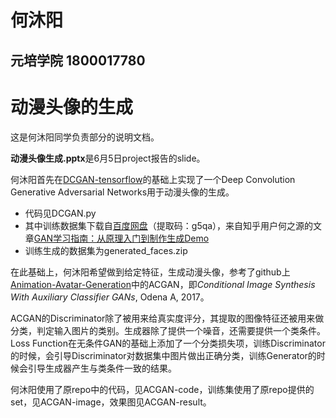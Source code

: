 # 何沐阳
## 元培学院 1800017780
# 动漫头像的生成

这是何沐阳同学负责部分的说明文档。

**动漫头像生成.pptx**是6月5日project报告的slide。

何沐阳首先在[DCGAN-tensorflow](https://github.com/carpedm20/DCGAN-tensorflow)的基础上实现了一个Deep Convolution Generative Adversarial Networks用于动漫头像的生成。

- 代码见DCGAN.py
- 其中训练数据集下载自[百度网盘](https://pan.baidu.com/share/init?surl=eSifHcA)（提取码：g5qa），来自知乎用户何之源的文章[GAN学习指南：从原理入门到制作生成Demo](https://zhuanlan.zhihu.com/p/24767059)
- 训练生成的数据集为generated_faces.zip

在此基础上，何沐阳希望做到给定特征，生成动漫头像，参考了github上[Animation-Avatar-Generation](https://github.com/Universalzby/Anime-avatar-generate-with-GAN/blob/master/Gan.ipynb)中的ACGAN，即*Conditional Image Synthesis With Auxiliary Classifier GANs*, Odena A, 2017。

ACGAN的Discriminator除了被用来给真实度评分，其提取的图像特征还被用来做分类，判定输入图片的类别。生成器除了提供一个噪音，还需要提供一个类条件。Loss Function在无条件GAN的基础上添加了一个分类损失项，训练Discriminator的时候，会引导Discriminator对数据集中图片做出正确分类，训练Generator的时候会引导生成器产生与类条件一致的结果。

何沐阳使用了原repo中的代码，见ACGAN-code，训练集使用了原repo提供的set，见ACGAN-image，效果图见ACGAN-result。
